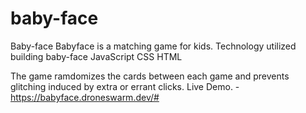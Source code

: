 # baby-face


Baby-face
Babyface is a matching game for kids.
Technology utilized building baby-face 
JavaScript
 CSS
HTML
 
The game ramdomizes the cards between each game and prevents glitching induced by extra or errant clicks.
Live Demo. - https://babyface.droneswarm.dev/#
